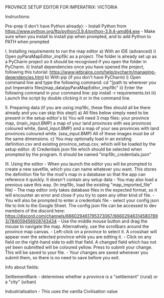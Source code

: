 PROVINCE SETUP EDITOR FOR IMPERATRIX: VICTORIA

Instructions:

Pre-prep (I don't have Python already):
	- Install Python from https://www.python.org/ftp/python/3.9.4/python-3.9.4-amd64.exe
	- Make sure when you install to install pip when prompted, and to add Python to PATH when prompted


I. Installing requirements to run the map editor
	a) With an IDE (advanced)
		i) Open pyParaMapEditor_imp19c as a project. The folder is already set up as a PyCharm project so it should be recognised if you open the folder in PyCharm.
		ii) Install dependencies once you have opened the project, following this tutorial: https://www.jetbrains.com/help/pycharm/managing-dependencies.html
	b) With pip (if you don't have PyCharm)
		i) Open command line and type the following command:
			cd "[path to wherever you put Imperatrix files]map_data\pyParaMapEditor_imp19c"
		ii) Enter the following command in your command line:
			pip install -r requirements.txt
		iii) Launch the script by double clicking it or in the command line.

II. Preparing data (if you are using imp19c, these files should all be there already and you can skip this step!)
	a) All files below simply need to be present in the setup editor's
	b) You will need 3 map files: 
		your province map, (main_input.BMP)
		a map of your land provinces with sea provinces coloured white, (land_input.BMP)
		and a map of your sea provinces with land provinces coloured white. (sea_input.BMP)
	 All of these images must be of the same dimensions.
	c) You may optionally load in an existing definition.csv and existing province_setup.csv, which will be loaded by the setup editor. 
	d) Credentials json file which should be selected when prompted by the program. It should be named "imp19c_credentials.json"
	

III. Using the editor
	 - When you launch the editor you will be prompted to create a new savefile, which you can name whatever you want. This stores the definition file for the mod's map in a database so that the app can reference it quickly. It doesn't contain any setup data
	 	- You may also load a previous save this way. (In imp19c, load the existing "map_imported_file" file)
	 	- The map editor only takes database files in the expected format, so it will encounter an error and close if you try to open any other kind of file.
	 - You will also be prompted to enter a credentials file - select your config json file to link to the Google Sheet. The config json file can be accessed to dev members of the discord here: https://discord.com/channels/666029461795373067/666029463145807893/784059456928743434
	 - Use the middle mouse button and drag the mouse to navigate the map. Alternatively, use the scrollbars around the province map canvas.
	 - Left-click on a province to select it. A crosshair will appear over the selected province while you are editing it.
	 - Click on any field on the right-hand side to edit that field.
	 	A changed field which has not yet been submitted will be coloured yellow.
	 	Press <Return> to submit your change. This will be saved to your file.
	- Your changes are saved whenever you submit them, so there is no need to save before you exit.

Info about fields:

SettlementRank - determines whether a province is a "settlement" (rural) or a "city" (urban)

Industrialisation - This uses the vanilla Civilisation value
